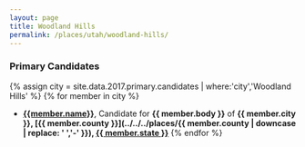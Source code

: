 ```yaml
---
layout: page
title: Woodland Hills
permalink: /places/utah/woodland-hills/
---
```


### Primary Candidates
{% assign city = site.data.2017.primary.candidates | where:'city','Woodland Hills' %}
{% for member in city  %}
- <strong>[{{member.name}}](../../../people/{{member.id}})</strong>, Candidate for <strong>{{ member.body }}</strong> of <strong>{{ member.city }}, [{{ member.county }}](../../../places/{{ member.county | downcase | replace: ' ','-' }}), [{{ member.state }}](../../../places)</strong>
{% endfor %}
